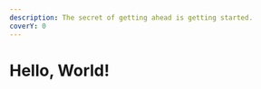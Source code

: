 ```yaml
---
description: The secret of getting ahead is getting started.
coverY: 0
---
```


# Hello, World!

##

